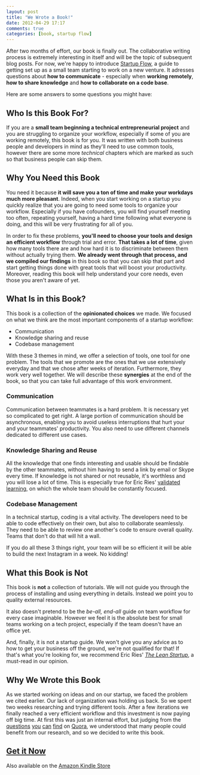 ```yaml
---
layout: post
title: "We Wrote a Book!"
date: 2012-04-29 17:17
comments: true
categories: [book, startup flow]
---
```


After two months of effort, our book is finally out. The collaborative
writing process is extremely interesting in itself and will be the topic
of subsequent blog posts. For now, we're happy to introduce [Startup
Flow](http://leanpub.com/startupflow), a guide to getting set up as a
small team starting to work on a new venture. It adresses questions
about **how to communicate** - especially when **working remotely**, **how to
share knowledge** and **how to collaborate on a code base**.

Here are some answers to some
questions you might have:


## Who Is this Book For?

If you are a **small team beginning a technical entrepreneurial project** 
and you are struggling to organize your workflow, especially if some of you are 
working remotely, this book is for you. It was written with both business people and developers
in mind as they'll need to use common tools, however there are some more _technical_ chapters 
which are marked as such so that business people can skip them.  


## Why You Need this Book

You need it because **it will save you a ton of time and
make your workdays much more pleasant**.
Indeed, when you start working on a startup you quickly realize that you are
going to need some tools to organize your workflow. Especially if you
have cofounders, you will find yourself meeting too often, repeating yourself,
having a hard time following what everyone is doing, and this will be
very frustrating for all of you.

In order to fix these problems, **you'll need to choose your tools and design an efficient workflow** through trial and error. **That
takes a lot of time**, given how many tools there are and how hard it is to
discriminate between them without actually trying them. **We already went through that process, 
and we compiled our findings** in this book so that you can skip that part and start getting things done with 
 great tools that will boost your productivity. Moreover, reading this book will help understand your core needs, even those you aren't aware of yet.


## What Is in this Book?
This book is a collection of the **opinionated choices** we made. 
We focused on what we think are the most important components of a
startup workflow:  

* Communication
* Knowledge sharing and reuse
* Codebase management

With these 3 themes in mind, we offer a selection of tools, one tool
for one problem. The tools that we promote are the ones that we use
extensively everyday and that we chose after weeks of iteration. 
Furthermore, they work very well together. We will describe these 
**synergies** at the end of the book, so that you can take full advantage 
of this work environment.  

### Communication
Communication between teammates is a hard problem. It is necessary yet
so complicated to get right. A large portion of communication should be
asynchronous, enabling you to avoid useless interruptions that hurt your
and your teammates'
productivity. You also need to use different channels dedicated to different 
use cases.  

### Knowledge Sharing and Reuse
All the knowledge that one finds interesting and usable should be
findable by the other teammates, without him having to send a link by
email or Skype every time. If knowledge is not shared or not reusable,
it's worthless and you will lose a lot of time. This is especially true for
Eric Ries' [validated learning](http://www.startuplessonslearned.com/2009/04/validated-learning-about-customers.html), 
on which the whole team should be constantly focused.  

### Codebase Management
In a technical startup, coding is a vital activity. The developers need to
be able to code effectively on their own, but also to collaborate
seamlessly. 
They need to be able to review one another's code to ensure overall quality.
Teams that don't do that will hit a wall.  


If you do all these 3 things right, your team will be so efficient it will be
able to build the next Instagram in a week. No kidding!  


## What this Book is Not
This book is **not** a collection of tutorials. We will not guide you through the
process of installing and using everything in details. Instead we point you to quality
external resources.  

It also doesn't pretend to be the _be-all, end-all_ guide on team
workflow for every case imaginable. However we feel it is the absolute
best for small teams working on a tech project, especially if the team
doesn't have an office yet.  

And, finally, it is not a startup guide. We won't give you any advice as
to how to get your business off the ground, we're not qualified for
that! If that's what you're looking for, we recommend Eric Ries' [_The Lean Startup_](http://www.amazon.com/The-Lean-Startup-Entrepreneurs-Continuous/dp/0307887898/ref=sr_1_1?ie=UTF8&qid=1334839735&sr=8-1), a must-read in our opinion.  


## Why We Wrote this Book
As we started working on ideas and on our startup, we faced the problem we
cited earlier. Our lack of organization was holding us back. So we spent
two weeks researching and trying different tools. After a
few iterations we finally reached a very efficient workflow and this investment
is now paying off big time. At first this was just an internal effort, but judging from the 
[questions](http://www.quora.com/Project-Management/Which-is-the-best-project-mangement-time-mangement-tool-and-why)
[you](http://www.quora.com/What-is-the-best-way-for-a-startup-distributed-team-to-handle-document-management)
[can](http://www.quora.com/Which-Project-Management-tools-are-most-useful-for-a-small-startup)
[find](http://www.quora.com/What-are-the-best-productivity-tools-for-entrepreneurs) on [Quora](http://quora.com), 
we understood that many people could benefit from our research, and
so we decided to write this book.

## [Get it Now](http://leanpub.com/startupflow)
Also available on the [Amazon Kindle Store](http://www.amazon.com/dp/B007XR9FX6)
